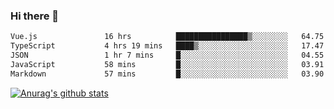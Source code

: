 ### Hi there 👋



<!--
**webB1an/webB1an** is a ✨ _special_ ✨ repository because its `README.md` (this file) appears on your GitHub profile.

Here are some ideas to get you started:

- 🔭 I’m currently working on ...
- 🌱 I’m currently learning ...
- 👯 I’m looking to collaborate on ...
- 🤔 I’m looking for help with ...
- 💬 Ask me about ...
- 📫 How to reach me: ...
- 😄 Pronouns: ...
- ⚡ Fun fact: ...
-->

<!--START_SECTION:waka-->

```txt
Vue.js               16 hrs          ████████████████▒░░░░░░░░   64.75 %
TypeScript           4 hrs 19 mins   ████▒░░░░░░░░░░░░░░░░░░░░   17.47 %
JSON                 1 hr 7 mins     █░░░░░░░░░░░░░░░░░░░░░░░░   04.55 %
JavaScript           58 mins         █░░░░░░░░░░░░░░░░░░░░░░░░   03.91 %
Markdown             57 mins         █░░░░░░░░░░░░░░░░░░░░░░░░   03.90 %
```

<!--END_SECTION:waka-->


[![Anurag's github stats](https://github-readme-stats.vercel.app/api?username=webB1an&show_icons=true&theme=radical)](https://github.com/anuraghazra/github-readme-stats)

